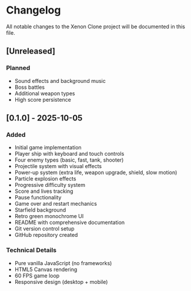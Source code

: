 # Changelog

All notable changes to the Xenon Clone project will be documented in this file.

## [Unreleased]

### Planned
- Sound effects and background music
- Boss battles
- Additional weapon types
- High score persistence

## [0.1.0] - 2025-10-05

### Added
- Initial game implementation
- Player ship with keyboard and touch controls
- Four enemy types (basic, fast, tank, shooter)
- Projectile system with visual effects
- Power-up system (extra life, weapon upgrade, shield, slow motion)
- Particle explosion effects
- Progressive difficulty system
- Score and lives tracking
- Pause functionality
- Game over and restart mechanics
- Starfield background
- Retro green monochrome UI
- README with comprehensive documentation
- Git version control setup
- GitHub repository created

### Technical Details
- Pure vanilla JavaScript (no frameworks)
- HTML5 Canvas rendering
- 60 FPS game loop
- Responsive design (desktop + mobile)
